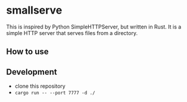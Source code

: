 # smallserve

This is inspired by Python SimpleHTTPServer, but written in Rust. It is a simple HTTP server that serves files from a
directory.


## How to use




## Development

- clone this repository
- `cargo run -- --port 7777 -d ./`